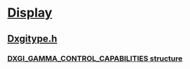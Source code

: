# [Display](../_display/index.md)
## [Dxgitype.h](index.md)
### [DXGI_GAMMA_CONTROL_CAPABILITIES structure](../dxgitype/ns-dxgitype-dxgi_gamma_control_capabilities.md)
